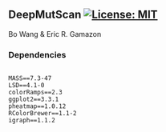 ## DeepMutScan [![License: MIT](https://img.shields.io/badge/License-MIT-yellow.svg)](https://github.com/gamazonlab/DeepMutScan/blob/master/LICENSE)

Bo Wang & Eric R. Gamazon  

### Dependencies
```

MASS==7.3-47
LSD==4.1-0
colorRamps==2.3
ggplot2==3.3.1
pheatmap==1.0.12
RColorBrewer==1.1-2
igraph==1.1.2

